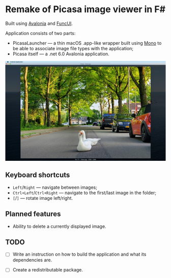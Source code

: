 # Remake of Picasa image viewer in F#

Built using [Avalonia](https://avaloniaui.net/) and [FuncUI](https://github.com/fsprojects/Avalonia.FuncUI).

Application consists of two parts:
- PicasaLauncher — a thin macOS .app-like wrapper built using [Mono](https://www.mono-project.com/) to be able to associate image file types with the application;
- Picasa itself — a .net 6.0 Avalonia application.

![Application screenshot](./images/Picasa-Geese.jpg)

## Keyboard shortcuts

- `Left`/`Right` — navigate between images;
- `Ctrl+Left`/`Ctrl+Right` — navigate to the first/last image in the folder;
- `[`/`]` — rotate image left/right.

## Planned features

- Ability to delete a currently displayed image.

## TODO

* [ ] Write an instruction on how to build the application and what its dependencies are.
* [ ] Create a redistributable package.

